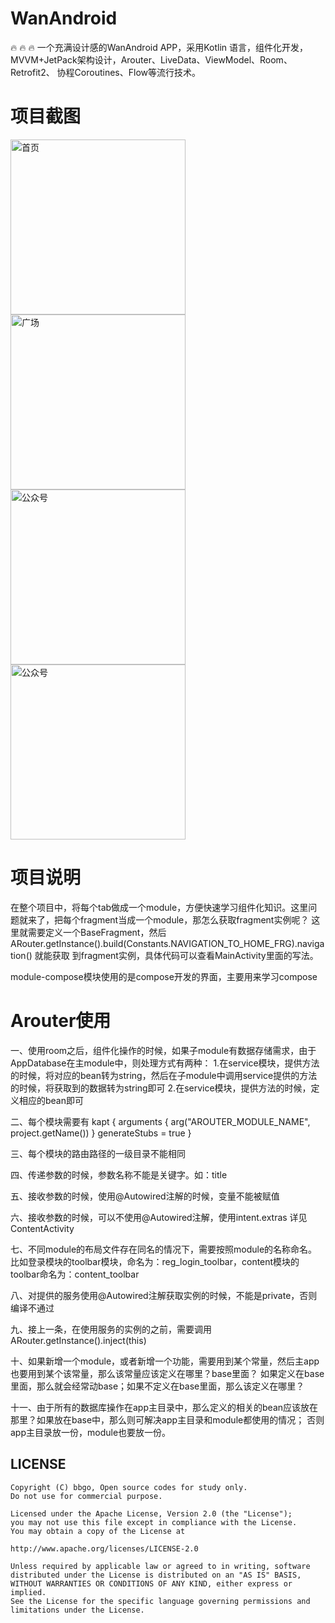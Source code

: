 # WanAndroid
🔥 🔥 🔥 一个充满设计感的WanAndroid APP，采用Kotlin 语言，组件化开发，MVVM+JetPack架构设计，Arouter、LiveData、ViewModel、Room、Retrofit2、
协程Coroutines、Flow等流行技术。

# 项目截图


<img src="https://github.com/bbggo/WanAndroid/blob/main/screenshot/page_1.png?raw=true" width="280" alt="首页"/><img src="https://github.com/bbggo/WanAndroid/blob/main/screenshot/page_2.png?raw=true" width="280" alt="广场"/><img src="https://github.com/bbggo/WanAndroid/blob/main/screenshot/page_3.png?raw=true" width="280" alt="公众号"/><img src="https://github.com/bbggo/WanAndroid/blob/main/screenshot/page_4.png?raw=true" width="280" alt="公众号"/>

# 项目说明
在整个项目中，将每个tab做成一个module，方便快速学习组件化知识。这里问题就来了，把每个fragment当成一个module，那怎么获取fragment实例呢？
这里就需要定义一个BaseFragment，然后ARouter.getInstance().build(Constants.NAVIGATION_TO_HOME_FRG).navigation() 就能获取
到fragment实例，具体代码可以查看MainActivity里面的写法。

module-compose模块使用的是compose开发的界面，主要用来学习compose

# Arouter使用

一、使用room之后，组件化操作的时候，如果子module有数据存储需求，由于AppDatabase在主module中，则处理方式有两种：
1.在service模块，提供方法的时候，将对应的bean转为string，然后在子module中调用service提供的方法的时候，将获取到的数据转为string即可
2.在service模块，提供方法的时候，定义相应的bean即可

二、每个模块需要有
kapt {
    arguments {
        arg("AROUTER_MODULE_NAME", project.getName())
    }
    generateStubs = true
}

三、每个模块的路由路径的一级目录不能相同

四、传递参数的时候，参数名称不能是关键字。如：title

五、接收参数的时候，使用@Autowired注解的时候，变量不能被赋值

六、接收参数的时候，可以不使用@Autowired注解，使用intent.extras 详见ContentActivity

七、不同module的布局文件存在同名的情况下，需要按照module的名称命名。
比如登录模块的toolbar模块，命名为：reg_login_toolbar，content模块的toolbar命名为：content_toolbar

八、对提供的服务使用@Autowired注解获取实例的时候，不能是private，否则编译不通过

九、接上一条，在使用服务的实例的之前，需要调用ARouter.getInstance().inject(this)

十、如果新增一个module，或者新增一个功能，需要用到某个常量，然后主app也要用到某个该常量，那么该常量应该定义在哪里？base里面？
如果定义在base里面，那么就会经常动base；如果不定义在base里面，那么该定义在哪里？

十一、由于所有的数据库操作在app主目录中，那么定义的相关的bean应该放在那里？如果放在base中，那么则可解决app主目录和module都使用的情况；
否则app主目录放一份，module也要放一份。

## LICENSE

```
Copyright (C) bbgo, Open source codes for study only.
Do not use for commercial purpose.

Licensed under the Apache License, Version 2.0 (the "License");
you may not use this file except in compliance with the License.
You may obtain a copy of the License at

http://www.apache.org/licenses/LICENSE-2.0

Unless required by applicable law or agreed to in writing, software
distributed under the License is distributed on an "AS IS" BASIS,
WITHOUT WARRANTIES OR CONDITIONS OF ANY KIND, either express or implied.
See the License for the specific language governing permissions and
limitations under the License.
```